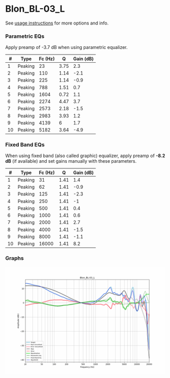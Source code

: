 # Blon_BL-03_L
See [usage instructions](https://github.com/jaakkopasanen/AutoEq#usage) for more options and info.

### Parametric EQs
Apply preamp of -3.7 dB when using parametric equalizer.

|   # | Type    |   Fc (Hz) |    Q |   Gain (dB) |
|-----|---------|-----------|------|-------------|
|   1 | Peaking |        23 | 3.75 |         2.3 |
|   2 | Peaking |       110 | 1.14 |        -2.1 |
|   3 | Peaking |       225 | 1.14 |        -0.9 |
|   4 | Peaking |       788 | 1.51 |         0.7 |
|   5 | Peaking |      1604 | 0.72 |         1.1 |
|   6 | Peaking |      2274 | 4.47 |         3.7 |
|   7 | Peaking |      2573 | 2.18 |        -1.5 |
|   8 | Peaking |      2983 | 3.93 |         1.2 |
|   9 | Peaking |      4139 | 6    |         1.7 |
|  10 | Peaking |      5182 | 3.64 |        -4.9 |

### Fixed Band EQs
When using fixed band (also called graphic) equalizer, apply preamp of **-8.2 dB** (if available) and set gains manually with these parameters.

|   # | Type    |   Fc (Hz) |    Q |   Gain (dB) |
|-----|---------|-----------|------|-------------|
|   1 | Peaking |        31 | 1.41 |         1.4 |
|   2 | Peaking |        62 | 1.41 |        -0.9 |
|   3 | Peaking |       125 | 1.41 |        -2.3 |
|   4 | Peaking |       250 | 1.41 |        -1   |
|   5 | Peaking |       500 | 1.41 |         0.4 |
|   6 | Peaking |      1000 | 1.41 |         0.6 |
|   7 | Peaking |      2000 | 1.41 |         2.7 |
|   8 | Peaking |      4000 | 1.41 |        -1.5 |
|   9 | Peaking |      8000 | 1.41 |        -1.1 |
|  10 | Peaking |     16000 | 1.41 |         8.2 |

### Graphs
![](./Blon_BL-03_L.png)
